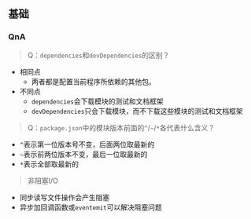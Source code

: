 ## 基础

### QnA

> Q：`dependencies`和`devDependencies`的区别？

- 相同点
  - 两者都是配置当前程序所依赖的其他包。
- 不同点
  - `dependencies`会下载模块的测试和文档框架
  - `devDependencies`只会下载模块，而不下载这些模块的测试和文档框架

> Q：`package.json`中的模块版本前面的`^`/`~`/`*`各代表什么含义？

- `^`表示第一位版本号不变，后面两位取最新的
- `~`表示前两位版本不变，最后一位取最新的
- `*`表示全部取最新的

> 非阻塞I/O

- 同步读写文件操作会产生阻塞
- 异步加回调函数或`eventemit`可以解决阻塞问题